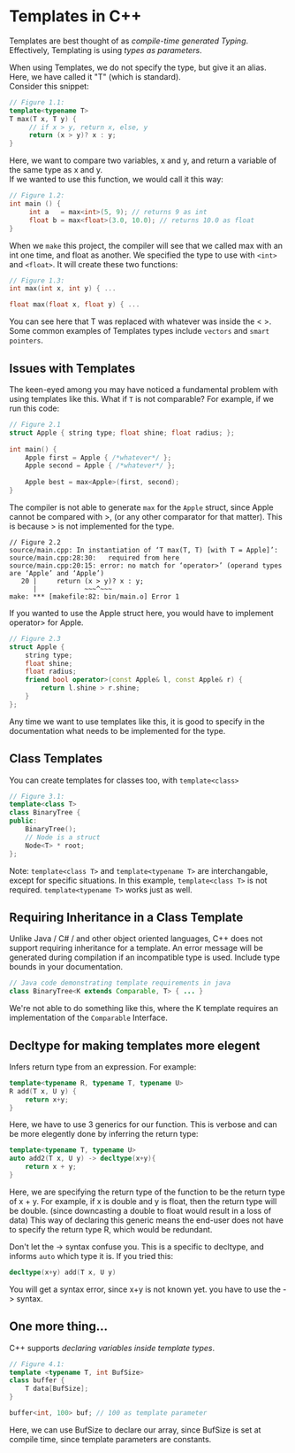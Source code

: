 # Templates in C++

Templates are best thought of as _compile-time generated Typing_.
Effectively, Templating is using _types as parameters_. 

When using Templates, we do not specify the type, but give it an alias. Here, we have called it "T" (which is standard).\
Consider this snippet:
```cpp
// Figure 1.1:
template<typename T>
T max(T x, T y) {
     // if x > y, return x, else, y 
     return (x > y)? x : y;
}
```
Here, we want to compare two variables, x and y, and return a variable of the same type as x and y.\
If we wanted to use this function, we would call it this way:
```cpp
// Figure 1.2:
int main () {
     int a   = max<int>(5, 9); // returns 9 as int
     float b = max<float>(3.0, 10.0); // returns 10.0 as float
}
```
When we `make` this project, the compiler will see that we called max with an int one time, and float as another. We specified the type to use with `<int>` and `<float>`. It will create these two functions:
```cpp
// Figure 1.3:
int max(int x, int y) { ...

float max(float x, float y) { ...
```
You can see here that T was replaced with whatever was inside the < >. Some common examples of Templates types include `vectors` and `smart pointers`. 

## Issues with Templates
  
The keen-eyed among you may have noticed a fundamental problem with using templates like this. What if `T` is not comparable? For example, if we run this code:
```cpp
// Figure 2.1
struct Apple { string type; float shine; float radius; }; 
	
int main() {
	Apple first = Apple { /*whatever*/ }; 
	Apple second = Apple { /*whatever*/ };
	
	Apple best = max<Apple>(first, second);
}
```
The compiler is not able to generate `max` for the `Apple` struct, since Apple cannot be compared with >, (or any other comparator for that matter). This is because > is not implemented for the type. 
```
// Figure 2.2
source/main.cpp: In instantiation of ‘T max(T, T) [with T = Apple]’:
source/main.cpp:28:30:   required from here
source/main.cpp:20:15: error: no match for ‘operator>’ (operand types are ‘Apple’ and ‘Apple’)
   20 |     return (x > y)? x : y;
      |            ~~~^~~~
make: *** [makefile:82: bin/main.o] Error 1
```
If you wanted to use the Apple struct here, you would have to implement operator> for Apple.
```cpp
// Figure 2.3
struct Apple {
    string type;
    float shine;
    float radius;
    friend bool operator>(const Apple& l, const Apple& r) {
        return l.shine > r.shine;
    }
};
```
Any time we want to use templates like this, it is good to specify in the documentation what needs to be implemented for the type. 

## Class Templates
You can create templates for classes too, with `template<class>`
```cpp
// Figure 3.1:
template<class T>
class BinaryTree {
public:
    BinaryTree();
	// Node is a struct
    Node<T> * root;
};
```
Note: `template<class T>` and `template<typename T>` are interchangable, except for specific situations. 
In this example, `template<class T>` is not required. `template<typename T>` works just as well. 

## Requiring Inheritance in a Class Template
	
Unlike Java / C# / and other object oriented languages, C++ does not support requiring inheritance for a template. An error message will be generated during  compilation if an incompatible type is used. Include type bounds in your documentation. 
```java
// Java code demonstrating template requirements in java
class BinaryTree<K extends Comparable, T> { ... }
```
We're not able to do something like this, where the K template requires an implementation of the `Comparable` Interface. 
	
## Decltype for making templates more elegent

Infers return type from an expression. For example:
```cpp
template<typename R, typename T, typename U>
R add(T x, U y) {
    return x+y;
}
```
Here, we have to use 3 generics for our function. This is verbose and can be more elegently done by inferring the return type:
```cpp
template<typename T, typename U>
auto add2(T x, U y) -> decltype(x+y){
    return x + y;
}
```
Here, we are specifying the return type of the function to be the return type of x + y. For example, if x is double and y is float, then the return type will be double. (since downcasting a double to float would result in a loss of data) This way of declaring this generic means the end-user does not have to specify the return type R, which would be redundant. 

Don't let the -> syntax confuse you. This is a specific to decltype, and informs `auto` which type it is. If you tried this:
```cpp
decltype(x+y) add(T x, U y)
```
You will get a syntax error, since x+y is not known yet. you have to use the -> syntax. 
	
## One more thing...
C++ supports _declaring variables inside template types_.
```cpp
// Figure 4.1:
template <typename T, int BufSize>
class buffer {
    T data[BufSize];
}

buffer<int, 100> buf; // 100 as template parameter
```
Here, we can use BufSize to declare our array, since BufSize is set at compile time, since template parameters are constants. 

